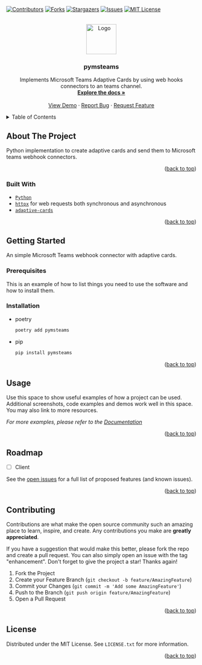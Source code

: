 <a name="readme-top"></a>

[![Contributors][contributors-shield]][contributors-url]
[![Forks][forks-shield]][forks-url]
[![Stargazers][stars-shield]][stars-url]
[![Issues][issues-shield]][issues-url]
[![MIT License][license-shield]][license-url]
<!--[![LinkedIn][linkedin-shield]][linkedin-url]-->

<!-- PROJECT LOGO -->
<br />
<div align="center">
  <a href="https://github.com/idarb-oss/pymsteams">
    <img src="docs/assets/adaptive-card.svg" alt="Logo" width="80" height="80">
  </a>

<h3 align="center">pymsteams</h3>

  <p align="center">
    Implements Microsoft Teams Adaptive Cards by using web hooks connectors to an teams channel.
    <br />
    <a href="https://github.com/idarb-oss/pymsteams"><strong>Explore the docs »</strong></a>
    <br />
    <br />
    <a href="https://github.com/idarb-oss/pymsteams">View Demo</a>
    ·
    <a href="https://github.com/idarb-oss/pymsteams/issues">Report Bug</a>
    ·
    <a href="https://github.com/idarb-oss/pymsteams/issues">Request Feature</a>
  </p>
</div>



<!-- TABLE OF CONTENTS -->
<details>
  <summary>Table of Contents</summary>
  <ol>
    <li>
      <a href="#about-the-project">About The Project</a>
      <ul>
        <li><a href="#built-with">Built With</a></li>
      </ul>
    </li>
    <li>
      <a href="#getting-started">Getting Started</a>
      <ul>
        <li><a href="#prerequisites">Prerequisites</a></li>
        <li><a href="#installation">Installation</a></li>
      </ul>
    </li>
    <li><a href="#usage">Usage</a></li>
    <li><a href="#roadmap">Roadmap</a></li>
    <li><a href="#contributing">Contributing</a></li>
    <li><a href="#license">License</a></li>
  </ol>
</details>



## About The Project

Python implementation to create adaptive cards and send them to Microsoft teams webhook connectors.

<p align="right">(<a href="#readme-top">back to top</a>)</p>



### Built With

- [`Python`](https://python.org)
- [`httpx`](https://httpx.com) for web requests both synchronous and asynchronous
- [`adaptive-cards`](https://adaptivecards.com)

<p align="right">(<a href="#readme-top">back to top</a>)</p>


## Getting Started

An simple Microsoft Teams webhook connector with adaptive cards.


### Prerequisites

This is an example of how to list things you need to use the software and how to install them.


### Installation

- poetry

  ```sh
  poetry add pymsteams
  ```

- pip

  ```sh
  pip install pymsteams
  ```

<p align="right">(<a href="#readme-top">back to top</a>)</p>


## Usage

Use this space to show useful examples of how a project can be used. Additional screenshots, code examples and demos work well in this space. You may also link to more resources.

_For more examples, please refer to the [Documentation](https://example.com)_

<p align="right">(<a href="#readme-top">back to top</a>)</p>



## Roadmap

- [ ] Client

See the [open issues](https://github.com/idarb-oss/pymsteams/issues) for a full list of proposed features (and known issues).

<p align="right">(<a href="#readme-top">back to top</a>)</p>



## Contributing

Contributions are what make the open source community such an amazing place to learn, inspire, and create. Any contributions you make are **greatly appreciated**.

If you have a suggestion that would make this better, please fork the repo and create a pull request. You can also simply open an issue with the tag "enhancement".
Don't forget to give the project a star! Thanks again!

1. Fork the Project
2. Create your Feature Branch (`git checkout -b feature/AmazingFeature`)
3. Commit your Changes (`git commit -m 'Add some AmazingFeature'`)
4. Push to the Branch (`git push origin feature/AmazingFeature`)
5. Open a Pull Request

<p align="right">(<a href="#readme-top">back to top</a>)</p>



## License

Distributed under the MIT License. See `LICENSE.txt` for more information.

<p align="right">(<a href="#readme-top">back to top</a>)</p>



<!-- MARKDOWN LINKS & IMAGES -->
<!-- https://www.markdownguide.org/basic-syntax/#reference-style-links -->
[contributors-shield]: https://img.shields.io/github/contributors/idarb-oss/pymsteams.svg?style=for-the-badge
[contributors-url]: https://github.com/idarb-oss/pymsteams/graphs/contributors
[forks-shield]: https://img.shields.io/github/forks/idarb-oss/pymsteams.svg?style=for-the-badge
[forks-url]: https://github.com/idarb-oss/pymsteams/network/members
[stars-shield]: https://img.shields.io/github/stars/idarb-oss/pymsteams.svg?style=for-the-badge
[stars-url]: https://github.com/idarb-oss/pymsteams/stargazers
[issues-shield]: https://img.shields.io/github/issues/idarb-oss/pymsteams.svg?style=for-the-badge
[issues-url]: https://github.com/idarb-oss/pymsteams/issues
[license-shield]: https://img.shields.io/github/license/idarb-oss/pymsteams.svg?style=for-the-badge
[license-url]: https://github.com/idarb-oss/pymsteams/blob/master/LICENSE.txt
[linkedin-shield]: https://img.shields.io/badge/-LinkedIn-black.svg?style=for-the-badge&logo=linkedin&colorB=555
[linkedin-url]: https://linkedin.com/in/linkedin_username
[product-screenshot]: images/screenshot.png
[Next.js]: https://img.shields.io/badge/next.js-000000?style=for-the-badge&logo=nextdotjs&logoColor=white
[Next-url]: https://nextjs.org/
[React.js]: https://img.shields.io/badge/React-20232A?style=for-the-badge&logo=react&logoColor=61DAFB
[React-url]: https://reactjs.org/
[Vue.js]: https://img.shields.io/badge/Vue.js-35495E?style=for-the-badge&logo=vuedotjs&logoColor=4FC08D
[Vue-url]: https://vuejs.org/
[Angular.io]: https://img.shields.io/badge/Angular-DD0031?style=for-the-badge&logo=angular&logoColor=white
[Angular-url]: https://angular.io/
[Svelte.dev]: https://img.shields.io/badge/Svelte-4A4A55?style=for-the-badge&logo=svelte&logoColor=FF3E00
[Svelte-url]: https://svelte.dev/
[Laravel.com]: https://img.shields.io/badge/Laravel-FF2D20?style=for-the-badge&logo=laravel&logoColor=white
[Laravel-url]: https://laravel.com
[Bootstrap.com]: https://img.shields.io/badge/Bootstrap-563D7C?style=for-the-badge&logo=bootstrap&logoColor=white
[Bootstrap-url]: https://getbootstrap.com
[JQuery.com]: https://img.shields.io/badge/jQuery-0769AD?style=for-the-badge&logo=jquery&logoColor=white
[JQuery-url]: https://jquery.com
[AdaptiveCards]: https://adaptivecards.io/explorer/AdaptiveCard.html
